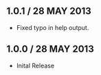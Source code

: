## 1.0.1 / 28 MAY 2013

  * Fixed typo in help output.

## 1.0.0 / 28 MAY 2013
  
  * Inital Release